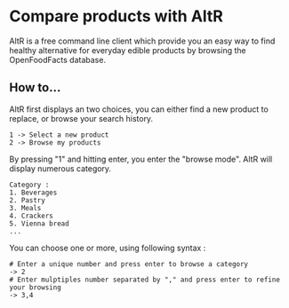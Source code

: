 # Compare products with AltR
AltR is a free command line client which provide you an easy way to find healthy alternative for everyday edible products by browsing the OpenFoodFacts database.
## How to...
AltR first displays an two choices, you can either find a new product to replace, or browse your search history.
```
1 -> Select a new product
2 -> Browse my products
```
By pressing "1" and hitting enter, you enter the "browse mode". AltR will display numerous category.
```
Category :
1. Beverages
2. Pastry
3. Meals
4. Crackers
5. Vienna bread
...
```
You can choose one or more, using following syntax :
```
# Enter a unique number and press enter to browse a category
-> 2
# Enter mulptiples number separated by "," and press enter to refine your browsing
-> 3,4
```
